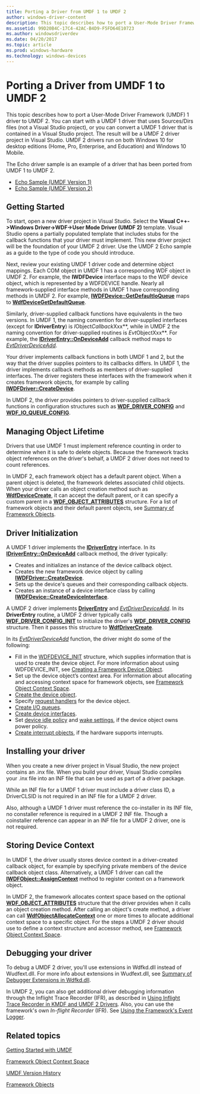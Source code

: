 ```yaml
---
title: Porting a Driver from UMDF 1 to UMDF 2
author: windows-driver-content
description: This topic describes how to port a User-Mode Driver Framework (UMDF) 1 driver to UMDF 2.
ms.assetid: 99D20B4C-17C4-42AC-B4D9-F5FD64E10723
ms.author: windowsdriverdev
ms.date: 04/20/2017
ms.topic: article
ms.prod: windows-hardware
ms.technology: windows-devices
---
```


# Porting a Driver from UMDF 1 to UMDF 2


This topic describes how to port a User-Mode Driver Framework (UMDF) 1 driver to UMDF 2. You can start with a UMDF 1 driver that uses Sources/Dirs files (not a Visual Studio project), or you can convert a UMDF 1 driver that is contained in a Visual Studio project. The result will be a UMDF 2 driver project in Visual Studio. UMDF 2 drivers run on both Windows 10 for desktop editions (Home, Pro, Enterprise, and Education) and Windows 10 Mobile.

The Echo driver sample is an example of a driver that has been ported from UMDF 1 to UMDF 2.

-   [Echo Sample (UMDF Version 1)](http://go.microsoft.com/fwlink/p/?LinkId=617707)
-   [Echo Sample (UMDF Version 2)](http://go.microsoft.com/fwlink/p/?LinkId=617708)

## Getting Started


To start, open a new driver project in Visual Studio. Select the **Visual C++-&gt;Windows Driver-&gt;WDF-&gt;User Mode Driver (UMDF 2)** template. Visual Studio opens a partially populated template that includes stubs for the callback functions that your driver must implement. This new driver project will be the foundation of your UMDF 2 driver. Use the UMDF 2 Echo sample as a guide to the type of code you should introduce.

Next, review your existing UMDF 1 driver code and determine object mappings. Each COM object in UMDF 1 has a corresponding WDF object in UMDF 2. For example, the **IWDFDevice** interface maps to the WDF device object, which is represented by a WDFDEVICE handle. Nearly all framework-supplied interface methods in UMDF 1 have corresponding methods in UMDF 2. For example, [**IWDFDevice::GetDefaultIoQueue**](https://msdn.microsoft.com/library/windows/hardware/ff558830) maps to [**WdfDeviceGetDefaultQueue**](https://msdn.microsoft.com/library/windows/hardware/ff545965).

Similarly, driver-supplied callback functions have equivalents in the two versions. In UMDF 1, the naming convention for driver-supplied interfaces (except for **IDriverEntry**) is *I*Object*Callback*Xxx**, while in UMDF 2 the naming convention for driver-supplied routines is *Evt*ObjectXxx**. For example, the [**IDriverEntry::OnDeviceAdd**](https://msdn.microsoft.com/library/windows/hardware/ff554896) callback method maps to [*EvtDriverDeviceAdd*](https://msdn.microsoft.com/library/windows/hardware/ff541693).

Your driver implements callback functions in both UMDF 1 and 2, but the way that the driver supplies pointers to its callbacks differs. In UMDF 1, the driver implements callback methods as members of driver-supplied interfaces. The driver registers these interfaces with the framework when it creates framework objects, for example by calling [**IWDFDriver::CreateDevice**](https://msdn.microsoft.com/library/windows/hardware/ff558899).

In UMDF 2, the driver provides pointers to driver-supplied callback functions in configuration structures such as [**WDF\_DRIVER\_CONFIG**](https://msdn.microsoft.com/library/windows/hardware/ff551300) and [**WDF\_IO\_QUEUE\_CONFIG**](https://msdn.microsoft.com/library/windows/hardware/ff552359).

## Managing Object Lifetime


Drivers that use UMDF 1 must implement reference counting in order to determine when it is safe to delete objects. Because the framework tracks object references on the driver's behalf, a UMDF 2 driver does not need to count references.

In UMDF 2, each framework object has a default parent object. When a parent object is deleted, the framework deletes associated child objects. When your driver calls an object creation method such as [**WdfDeviceCreate**](https://msdn.microsoft.com/library/windows/hardware/ff545926), it can accept the default parent, or it can specify a custom parent in a [**WDF\_OBJECT\_ATTRIBUTES**](https://msdn.microsoft.com/library/windows/hardware/ff552400) structure. For a list of framework objects and their default parent objects, see [Summary of Framework Objects](summary-of-framework-objects.md).

## Driver Initialization


A UMDF 1 driver implements the [**IDriverEntry**](https://msdn.microsoft.com/library/windows/hardware/ff554885) interface. In its [**IDriverEntry::OnDeviceAdd**](https://msdn.microsoft.com/library/windows/hardware/ff554896) callback method, the driver typically:

-   Creates and initializes an instance of the device callback object.
-   Creates the new framework device object by calling [**IWDFDriver::CreateDevice**](https://msdn.microsoft.com/library/windows/hardware/ff558899).
-   Sets up the device's queues and their corresponding callback objects.
-   Creates an instance of a device interface class by calling [**IWDFDevice::CreateDeviceInterface**](https://msdn.microsoft.com/library/windows/hardware/ff557016).

A UMDF 2 driver implements [**DriverEntry**](https://msdn.microsoft.com/library/windows/hardware/ff540807) and [*EvtDriverDeviceAdd*](https://msdn.microsoft.com/library/windows/hardware/ff541693). In its **DriverEntry** routine, a UMDF 2 driver typically calls [**WDF\_DRIVER\_CONFIG\_INIT**](https://msdn.microsoft.com/library/windows/hardware/ff551302) to initialize the driver's [**WDF\_DRIVER\_CONFIG**](https://msdn.microsoft.com/library/windows/hardware/ff551300) structure. Then it passes this structure to [**WdfDriverCreate**](https://msdn.microsoft.com/library/windows/hardware/ff547175).

In its [*EvtDriverDeviceAdd*](https://msdn.microsoft.com/library/windows/hardware/ff541693) function, the driver might do some of the following:

-   Fill in the [WDFDEVICE\_INIT](https://msdn.microsoft.com/library/windows/hardware/ff546951) structure, which supplies information that is used to create the device object. For more information about using WDFDEVICE\_INIT, see [Creating a Framework Device Object](creating-a-framework-device-object.md).
-   Set up the device object’s context area. For information about allocating and accessing context space for framework objects, see [Framework Object Context Space](framework-object-context-space.md).
-   [Create the device object](creating-a-framework-device-object.md).
-   Specify [request handlers](request-handlers.md) for the device object.
-   [Create I/O queues](creating-i-o-queues.md).
-   [Create device interfaces](using-device-interfaces.md).
-   Set [device idle policy](supporting-idle-power-down.md) and [wake settings](supporting-system-wake-up.md), if the device object owns power policy.
-   [Create interrupt objects](creating-an-interrupt-object.md), if the hardware supports interrupts.

## Installing your driver


When you create a new driver project in Visual Studio, the new project contains an .inx file. When you build your driver, Visual Studio compiles your .inx file into an INF file that can be used as part of a driver package.

While an INF file for a UMDF 1 driver must include a driver class ID, a DriverCLSID is not required in an INF file for a UMDF 2 driver.

Also, although a UMDF 1 driver must reference the co-installer in its INF file, no constaller reference is required in a UMDF 2 INF file. Though a coinstaller reference can appear in an INF file for a UMDF 2 driver, one is not required.

## Storing Device Context


In UMDF 1, the driver usually stores device context in a driver-created callback object, for example by specifying private members of the device callback object class. Alternatively, a UMDF 1 driver can call the [**IWDFObject::AssignContext**](https://msdn.microsoft.com/library/windows/hardware/ff560208) method to register context on a framework object.

In UMDF 2, the framework allocates context space based on the optional [**WDF\_OBJECT\_ATTRIBUTES**](https://msdn.microsoft.com/library/windows/hardware/ff552400) structure that the driver provides when it calls an object creation method. After calling an object's create method, a driver can call [**WdfObjectAllocateContext**](https://msdn.microsoft.com/library/windows/hardware/ff548723) one or more times to allocate additional context space to a specific object. For the steps a UMDF 2 driver should use to define a context structure and accessor method, see [Framework Object Context Space](framework-object-context-space.md).

## Debugging your driver


To debug a UMDF 2 driver, you'll use extensions in Wdfkd.dll instead of Wudfext.dll. For more info about extensions in Wudfext.dll, see [Summary of Debugger Extensions in Wdfkd.dll](debugger-extensions-for-kmdf-drivers.md).

In UMDF 2, you can also get additional driver debugging information through the Inflight Trace Recorder (IFR), as described in [Using Inflight Trace Recorder in KMDF and UMDF 2 Drivers](using-wpp-software-tracing-in-kmdf-and-umdf-2-drivers.md). Also, you can use the framework's own *In-flight Recorder* (IFR). See [Using the Framework's Event Logger](using-the-framework-s-event-logger.md).

## Related topics


[Getting Started with UMDF](getting-started-with-umdf-version-2.md)

[Framework Object Context Space](framework-object-context-space.md)

[UMDF Version History](umdf-version-history.md)

[Framework Objects](framework-objects.md)

 

 






